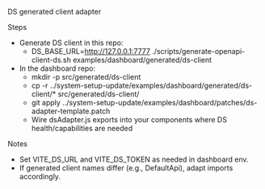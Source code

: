 DS generated client adapter

Steps
- Generate DS client in this repo:
  - DS_BASE_URL=http://127.0.0.1:7777 ./scripts/generate-openapi-client-ds.sh examples/dashboard/generated/ds-client
- In the dashboard repo:
  - mkdir -p src/generated/ds-client
  - cp -r ../system-setup-update/examples/dashboard/generated/ds-client/* src/generated/ds-client/
  - git apply ../system-setup-update/examples/dashboard/patches/ds-adapter-template.patch
  - Wire dsAdapter.js exports into your components where DS health/capabilities are needed

Notes
- Set VITE_DS_URL and VITE_DS_TOKEN as needed in dashboard env.
- If generated client names differ (e.g., DefaultApi), adapt imports accordingly.

